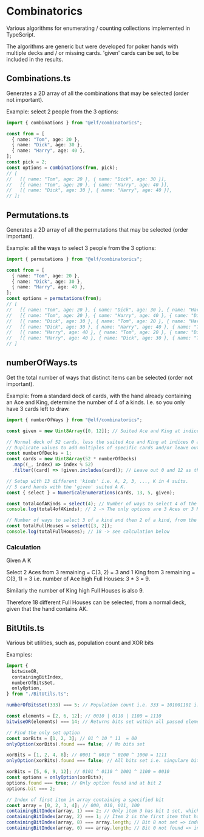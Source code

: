 # Combinatorics

Various algorithms for enumerating / counting collections implemented in
TypeScript.

The algorithms are generic but were developed for poker hands with multiple
decks and / or missing cards. 'given' cards can be set, to be included in the
results.

## Combinations.ts

Generates a 2D array of all the combinations that may be selected (order not
important).

Example: select 2 people from the 3 options:

```ts
import { combinations } from "@elf/combinatorics";

const from = [
  { name: "Tom", age: 20 },
  { name: "Dick", age: 30 },
  { name: "Harry", age: 40 },
];
const pick = 2;
const options = combinations(from, pick);
// [
//   [{ name: "Tom", age: 20 }, { name: "Dick", age: 30 }],
//   [{ name: "Tom", age: 20 }, { name: "Harry", age: 40 }],
//   [{ name: "Dick", age: 30 }, { name: "Harry", age: 40 }],
// ];
```

## Permutations.ts

Generates a 2D array of all the permutations that may be selected (order
important).

Example: all the ways to select 3 people from the 3 options:

```ts
import { permutations } from "@elf/combinatorics";

const from = [
  { name: "Tom", age: 20 },
  { name: "Dick", age: 30 },
  { name: "Harry", age: 40 },
];
const options = permutations(from);
// [
//   [{ name: "Tom", age: 20 }, { name: "Dick", age: 30 }, { name: "Harry", age: 40 }],
//   [{ name: "Tom", age: 20 }, { name: "Harry", age: 40 }, { name: "Dick", age: 30 }],
//   [{ name: "Dick", age: 30 }, { name: "Tom", age: 20 }, { name: "Harry", age: 40 }],
//   [{ name: "Dick", age: 30 }, { name: "Harry", age: 40 }, { name: "Tom", age: 20 }],
//   [{ name: "Harry", age: 40 }, { name: "Tom", age: 20 }, { name: "Dick", age: 30 }],
//   [{ name: "Harry", age: 40 }, { name: "Dick", age: 30 }, { name: "Tom", age: 20 }]
// ]
```

## numberOfWays.ts

Get the total number of ways that distinct items can be selected (order not
important).

Example: from a standard deck of cards, with the hand already containing an Ace
and King, determine the number of 4 of a kinds. I.e. so you only have 3 cards
left to draw.

```ts
import { numberOfWays } from "@elf/combinatorics";

const given = new Uint8Array([0, 12]); // Suited Ace and King at indices 0 and 12

// Normal deck of 52 cards, less the suited Ace and King at indices 0 and 12.
// Duplicate values to add multiples of specific cards and/or leave out unwanted cards.
const numberOfDecks = 1;
const cards = new Uint8Array(52 * numberOfDecks)
  .map((_, index) => index % 52)
  .filter((card) => !given.includes(card)); // Leave out 0 and 12 as they are 'given'

// Setup with 13 different 'kinds' i.e. A, 2, 3, ..., K in 4 suits.
// 5 card hands with the 'given' suited A K.
const { select } = NumericalEnumerations(cards, 13, 5, given);

const total4ofAKinds = select(4); // Number of ways to select 4 of the same kind
console.log(total4ofAKinds); // 2 -> The only options are 3 Aces or 3 Kings

// Number of ways to select 3 of a kind and then 2 of a kind, from the remaining cards
const totalFullHouses = select([3, 2]);
console.log(totalFullHouses); // 18 -> see calculation below
```

### Calculation

Given A K

Select 2 Aces from 3 remaining = C(3, 2) = 3 and 1 King from 3 remaining =
C(3, 1) = 3 i.e. number of Ace high Full Houses: 3 * 3 = 9.

Similarly the number of King high Full Houses is also 9.

Therefore 18 different Full Houses can be selected, from a normal deck, given
that the hand contains AK.

## BitUtils.ts

Various bit utilities, such as, population count and XOR bits

Examples:

```ts
import {
  bitwiseOR,
  containingBitIndex,
  numberOfBitsSet,
  onlyOption,
} from "./BitUtils.ts";

numberOfBitsSet(333) === 5; // Population count i.e. 333 = 101001101 i.e. 5 bits set

const elements = [2, 6, 12]; // 0010 | 0110 | 1100 = 1110
bitwiseOR(elements) === 14; // Returns bits set within all passed elements

// Find the only set option
const xorBits = [1, 2, 3]; // 01 ^ 10 ^ 11  = 00
onlyOption(xorBits).found === false; // No bits set

xorBits = [1, 2, 4, 8]; // 0001 ^ 0010 ^ 0100 ^ 1000 = 1111
onlyOption(xorBits).found === false; // All bits set i.e. singulare bit required

xorBits = [5, 6, 9, 12]; // 0101 ^ 0110 ^ 1001 ^ 1100 = 0010
const options = onlyOption(xorBits);
options.found === true; // Only option found and at bit 2
options.bit === 2;

// Index of first item in array containing a specified bit
const array = [0, 2, 3, 4]; // 000, 010, 011, 100
containingBitIndex(array, 1) === 2; // Only item 3 has bit 1 set, which is at index 2 of the array
containingBitIndex(array, 2) === 1; // Item 2 is the first item that has bit 2 set, i.e. index = 1
containingBitIndex(array, 8) === array.length; // Bit 8 not set => index out of range
containingBitIndex(array, 0) === array.length; // Bit 0 not found => index out of range
```
